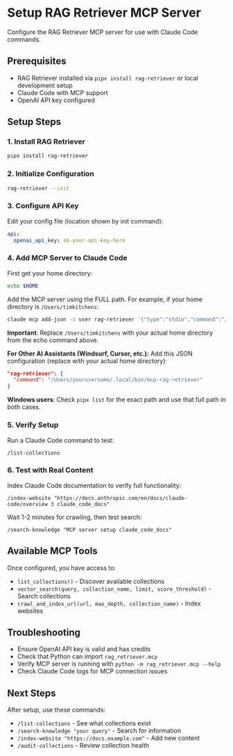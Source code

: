 # Setup RAG Retriever MCP Server

Configure the RAG Retriever MCP server for use with Claude Code commands.

## Prerequisites
- RAG Retriever installed via `pipx install rag-retriever` or local development setup
- Claude Code with MCP support
- OpenAI API key configured

## Setup Steps

### 1. Install RAG Retriever
```bash
pipx install rag-retriever
```

### 2. Initialize Configuration
```bash
rag-retriever --init
```

### 3. Configure API Key
Edit your config file (location shown by init command):
```yaml
api:
  openai_api_key: sk-your-api-key-here
```

### 4. Add MCP Server to Claude Code
First get your home directory:

```bash
echo $HOME
```

Add the MCP server using the FULL path. For example, if your home directory is `/Users/timkitchens`:

```bash
claude mcp add-json -s user rag-retriever '{"type":"stdio","command":"/Users/timkitchens/.local/bin/mcp-rag-retriever"}'
```

**Important**: Replace `/Users/timkitchens` with your actual home directory from the echo command above.

**For Other AI Assistants (Windsurf, Cursor, etc.):**
Add this JSON configuration (replace with your actual home directory):
```json
"rag-retriever": {
  "command": "/Users/yourusername/.local/bin/mcp-rag-retriever"
}
```

**Windows users**: Check `pipx list` for the exact path and use that full path in both cases.

### 5. Verify Setup
Run a Claude Code command to test:
```
/list-collections
```

### 6. Test with Real Content
Index Claude Code documentation to verify full functionality:
```
/index-website "https://docs.anthropic.com/en/docs/claude-code/overview 3 claude_code_docs"
```

Wait 1-2 minutes for crawling, then test search:
```
/search-knowledge "MCP server setup claude_code_docs"
```

## Available MCP Tools
Once configured, you have access to:
- `list_collections()` - Discover available collections
- `vector_search(query, collection_name, limit, score_threshold)` - Search collections
- `crawl_and_index_url(url, max_depth, collection_name)` - Index websites

## Troubleshooting
- Ensure OpenAI API key is valid and has credits
- Check that Python can import `rag_retriever.mcp`
- Verify MCP server is running with `python -m rag_retriever.mcp --help`
- Check Claude Code logs for MCP connection issues

## Next Steps
After setup, use these commands:
- `/list-collections` - See what collections exist
- `/search-knowledge "your query"` - Search for information
- `/index-website "https://docs.example.com"` - Add new content
- `/audit-collections` - Review collection health